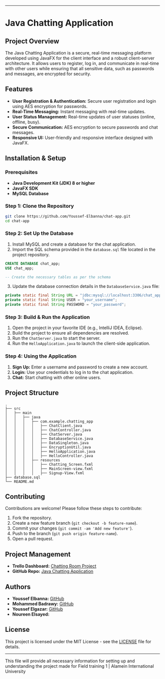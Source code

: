 
---

# **Java Chatting Application**

## **Project Overview**

The Java Chatting Application is a secure, real-time messaging platform developed using JavaFX for the client interface and a robust client-server architecture. It allows users to register, log in, and communicate in real-time with other users while ensuring that all sensitive data, such as passwords and messages, are encrypted for security.

## **Features**

- **User Registration & Authentication:** Secure user registration and login using AES encryption for passwords.
- **Real-Time Messaging:** Instant messaging with real-time updates.
- **User Status Management:** Real-time updates of user statuses (online, offline, busy).
- **Secure Communication:** AES encryption to secure passwords and chat messages.
- **Responsive UI:** User-friendly and responsive interface designed with JavaFX.

## **Installation & Setup**

### **Prerequisites**

- **Java Development Kit (JDK) 8 or higher**
- **JavaFX SDK**
- **MySQL Database**

### **Step 1: Clone the Repository**

```bash
git clone https://github.com/Youssef-Elbanna/chat-app.git
cd chat-app
```

### **Step 2: Set Up the Database**

1. Install MySQL and create a database for the chat application.
2. Import the SQL schema provided in the `database.sql` file located in the project repository.

```sql
CREATE DATABASE chat_app;
USE chat_app;

-- Create the necessary tables as per the schema
```

3. Update the database connection details in the `DatabaseService.java` file:

```java
private static final String URL = "jdbc:mysql://localhost:3306/chat_app";
private static final String USER = "your_username";
private static final String PASSWORD = "your_password";
```

### **Step 3: Build & Run the Application**

1. Open the project in your favorite IDE (e.g., IntelliJ IDEA, Eclipse).
2. Build the project to ensure all dependencies are resolved.
3. Run the `ChatServer.java` to start the server.
4. Run the `HelloApplication.java` to launch the client-side application.

### **Step 4: Using the Application**

1. **Sign Up:** Enter a username and password to create a new account.
2. **Login:** Use your credentials to log in to the chat application.
3. **Chat:** Start chatting with other online users.

## **Project Structure**

```
.
├── src
│   ├── main
│   │   ├── java
│   │   │   ├── com.example.chatting_app
│   │   │   │   ├── ChatClient.java
│   │   │   │   ├── ChatController.java
│   │   │   │   ├── ChatServer.java
│   │   │   │   ├── DatabaseService.java
│   │   │   │   ├── DataSingleton.java
│   │   │   │   ├── EncryptionUtil.java
│   │   │   │   ├── HelloApplication.java
│   │   │   │   ├── HelloController.java
│   │   │   ├── resources
│   │   │   │   ├── Chatting_Screen.fxml
│   │   │   │   ├── MainScreen-view.fxml
│   │   │   │   ├── Signup-View.fxml
├── database.sql
└── README.md
```

## **Contributing**

Contributions are welcome! Please follow these steps to contribute:

1. Fork the repository.
2. Create a new feature branch (`git checkout -b feature-name`).
3. Commit your changes (`git commit -am 'Add new feature'`).
4. Push to the branch (`git push origin feature-name`).
5. Open a pull request.

## **Project Management**

- **Trello Dashboard:** [Chatting Room Project](https://trello.com/invite/b/66b4f968427ee0d136809aa2/ATTI3b25b96d999c770775a6398cee43e5662798F7CA/chatting-room-project)
- **GitHub Repo:** [Java Chatting Application](https://github.com/Youssef-Elbanna/chat-app)

## **Authors**

- **Youssef Elbanna:** [GitHub](https://github.com/Youssef-Elbanna/)
- **Mohammed Badrawy:** [GitHub](https://github.com/mbadrawy1)
- **Youssef Elgazar:** [GitHub](https://github.com/Youssefelgazar)
- **Noureen Elsayed:**

## **License**

This project is licensed under the MIT License - see the [LICENSE](LICENSE) file for details.

---

This file will provide all necessary information for setting up and understanding the project made for Field training 1 | Alamein International University
